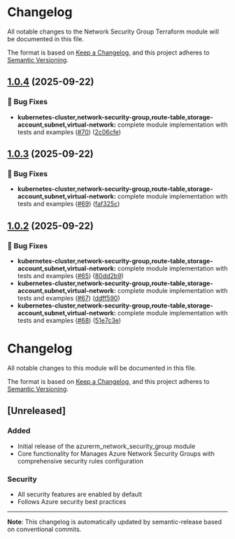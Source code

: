 # Changelog

All notable changes to the Network Security Group Terraform module will be documented in this file.

The format is based on [Keep a Changelog](https://keepachangelog.com/en/1.0.0/),
and this project adheres to [Semantic Versioning](https://semver.org/spec/v2.0.0.html).

## [1.0.4](https://github.com/PatrykIti/azurerm-terraform-modules/compare/NSGv1.0.3...NSGv1.0.4) (2025-09-22)

### 🐛 Bug Fixes

* **kubernetes-cluster,network-security-group,route-table,storage-account,subnet,virtual-network:** complete module implementation with tests and examples ([#70](https://github.com/PatrykIti/azurerm-terraform-modules/issues/70)) ([2c06cfe](https://github.com/PatrykIti/azurerm-terraform-modules/commit/2c06cfecb8b8cf13951016c52cbb74cf4dc871ca))

## [1.0.3](https://github.com/PatrykIti/azurerm-terraform-modules/compare/NSGv1.0.2...NSGv1.0.3) (2025-09-22)

### 🐛 Bug Fixes

* **kubernetes-cluster,network-security-group,route-table,storage-account,subnet,virtual-network:** complete module implementation with tests and examples ([#69](https://github.com/PatrykIti/azurerm-terraform-modules/issues/69)) ([faf325c](https://github.com/PatrykIti/azurerm-terraform-modules/commit/faf325c0e00da3ac745efa5e664bf40c305420e1))

## [1.0.2](https://github.com/PatrykIti/azurerm-terraform-modules/compare/NSGv1.0.1...NSGv1.0.2) (2025-09-22)

### 🐛 Bug Fixes

* **kubernetes-cluster,network-security-group,route-table,storage-account,subnet,virtual-network:** complete module implementation with tests and examples ([#65](https://github.com/PatrykIti/azurerm-terraform-modules/issues/65)) ([80dd2b9](https://github.com/PatrykIti/azurerm-terraform-modules/commit/80dd2b956a2ff8d970ea14ab1bd823234c22ea4a))
* **kubernetes-cluster,network-security-group,route-table,storage-account,subnet,virtual-network:** complete module implementation with tests and examples ([#67](https://github.com/PatrykIti/azurerm-terraform-modules/issues/67)) ([ddff590](https://github.com/PatrykIti/azurerm-terraform-modules/commit/ddff59038ed839e6ec5d0c538764c2b6fa56204c))
* **kubernetes-cluster,network-security-group,route-table,storage-account,subnet,virtual-network:** complete module implementation with tests and examples ([#68](https://github.com/PatrykIti/azurerm-terraform-modules/issues/68)) ([51e7c3e](https://github.com/PatrykIti/azurerm-terraform-modules/commit/51e7c3e7c3226b16fe499579a65a5d585f4752b3))

# Changelog

All notable changes to this module will be documented in this file.

The format is based on [Keep a Changelog](https://keepachangelog.com/en/1.0.0/),
and this project adheres to [Semantic Versioning](https://semver.org/spec/v2.0.0.html).

## [Unreleased]

### Added
- Initial release of the azurerm_network_security_group module
- Core functionality for Manages Azure Network Security Groups with comprehensive security rules configuration

### Security
- All security features are enabled by default
- Follows Azure security best practices

---

**Note**: This changelog is automatically updated by semantic-release based on conventional commits.
